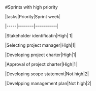 #Sprints with high priority



  

|tasks|Priority|Sprint week|

|-----|--------|-----------|

|Stakeholder identificatin|High| 1|

|Selecting project manager|High|1|

|Developing project charter|High|1|

|Approval of project charter|High|1|

|Developing scope statement|Not high|2|

|Develpping management plan|Not high|2|